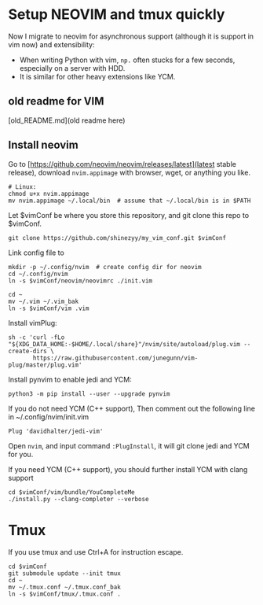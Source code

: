 # Setup NEOVIM and tmux quickly

Now I migrate to neovim for asynchronous support (although it is support in vim now) and extensibility:
- When writing Python with vim, `np.` often stucks for a few seconds, especially on a server with HDD.
- It is similar for other heavy extensions like YCM.

## old readme for VIM
[old_README.md](old readme here)

## Install neovim

Go to [https://github.com/neovim/neovim/releases/latest](latest stable release),
download `nvim.appimage` with browser, wget, or anything you like.
``` shell
# Linux:
chmod u+x nvim.appimage
mv nvim.appimage ~/.local/bin  # assume that ~/.local/bin is in $PATH
```

Let $vimConf be where you store this repository, and git clone this repo to
$vimConf.
``` shell
git clone https://github.com/shinezyy/my_vim_conf.git $vimConf
```

Link config file to
``` shell
mkdir -p ~/.config/nvim  # create config dir for neovim
cd ~/.config/nvim
ln -s $vimConf/neovim/neovimrc ./init.vim

cd ~
mv ~/.vim ~/.vim_bak
ln -s $vimConf/vim .vim
```

Install vimPlug:
``` shell
sh -c 'curl -fLo "${XDG_DATA_HOME:-$HOME/.local/share}"/nvim/site/autoload/plug.vim --create-dirs \
       https://raw.githubusercontent.com/junegunn/vim-plug/master/plug.vim'
```

Install pynvim to enable jedi and YCM:
``` shell
python3 -m pip install --user --upgrade pynvim
```


If you do not need YCM (C++ support),
Then comment out the following line in ~/.config/nvim/init.vim
```
Plug 'davidhalter/jedi-vim'
```

Open `nvim`, and input command `:PlugInstall`, it will git clone jedi and YCM for you.

If you need YCM (C++ support), you should further install YCM with clang support
``` shell
cd $vimConf/vim/bundle/YouCompleteMe
./install.py --clang-completer --verbose
```

# Tmux

If you use tmux and use Ctrl+A for instruction escape.

```
cd $vimConf
git submodule update --init tmux
cd ~
mv ~/.tmux.conf ~/.tmux.conf_bak
ln -s $vimConf/tmux/.tmux.conf .
```
